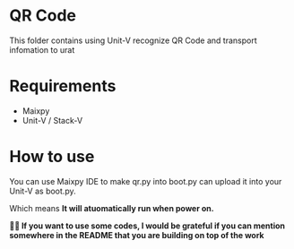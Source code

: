 # QR Code
This folder contains using Unit-V recognize QR Code and transport infomation to urat

# Requirements
- Maixpy
- Unit-V / Stack-V

# How to use
You can use Maixpy IDE to make qr.py into boot.py can upload it into your Unit-V as boot.py.

Which means **It will atuomatically run when power on.**

**🙆‍♀️ If you want to use some codes, I would be grateful if you can mention somewhere in the README that you are building on top of the work**
